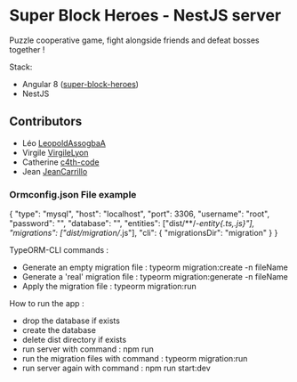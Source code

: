 # Super Block Heroes - NestJS server

Puzzle cooperative game, fight alongside friends and defeat bosses together !

Stack:

- Angular 8 ([super-block-heroes](https://github.com/JeanCarrillo/super-block-heroes))
- NestJS

## Contributors

- Léo           [LeopoldAssogbaA](https://github.com/LeopoldAssogbaA)
- Virgile       [VirgileLyon](https://github.com/VirgileLyon)
- Catherine     [c4th-code](https://github.com/c4th-code)
- Jean          [JeanCarrillo](https://github.com/JeanCarrillo)

### Ormconfig.json File example
{
    "type": "mysql",
    "host": "localhost",
    "port": 3306,
    "username": "root",
    "password": "",
    "database": "",
    "entities": ["dist/**/*-entity{.ts,.js}"],
    "migrations": ["dist/migration/*.js"],
    "cli": {
        "migrationsDir": "migration"
    }
}

TypeORM-CLI commands :
- Generate an empty migration file :    typeorm migration:create -n fileName
- Generate a 'real' migration file :    typeorm migration:generate -n fileName
- Apply the migration file :            typeorm migration:run

How to run the app :
- drop the database if exists
- create the database
- delete dist directory if exists
- run server with command : npm run
- run the migration files with command  : typeorm migration:run
- run server again with command : npm run start:dev
